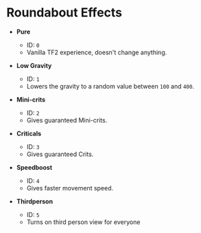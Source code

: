 # Roundabout Effects

* **Pure**<br>
     - ID: `0`
     - Vanilla TF2 experience, doesn't change anything.<br>

* **Low Gravity**<br>
     - ID: `1`
     - Lowers the gravity to a random value between `100` and `400`.<br>

* **Mini-crits**<br>
     - ID: `2`
     - Gives guaranteed Mini-crits.<br>

* **Criticals**<br>
     - ID: `3`
     - Gives guaranteed Crits.<br>

* **Speedboost**<br>
     - ID: `4`
     - Gives faster movement speed.<br>

* **Thirdperson**<br>
     - ID: `5`
     - Turns on third person view for everyone<br>